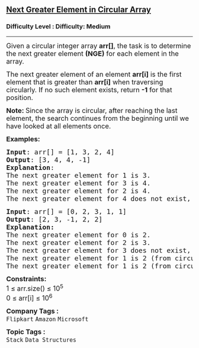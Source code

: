 <h2><a href="https://www.geeksforgeeks.org/problems/next-greater-element/1">Next Greater Element in Circular Array</a></h2><h3>Difficulty Level : Difficulty: Medium</h3><hr><div class="problems_problem_content__Xm_eO" style="user-select: auto;"><p style="user-select: auto;"><span style="font-size: 18px; user-select: auto;">Given a circular integer array <strong style="user-select: auto;">arr[]</strong>, the task is to determine the next greater element <strong style="user-select: auto;">(NGE)</strong> for each element in the array.</span></p>
<p style="user-select: auto;"><span style="font-size: 18px; user-select: auto;">The next greater element of an element <strong style="user-select: auto;">arr[i]</strong> is the first element that is greater than <strong style="user-select: auto;">arr[i]</strong> when traversing circularly. If no such element exists, return <strong style="user-select: auto;">-1</strong> for that position.</span></p>
<p style="user-select: auto;"><strong style="user-select: auto;"><span style="font-size: 18px; user-select: auto;">Note: </span></strong><span style="font-size: 18px; user-select: auto;">Since the array is circular, after reaching the last element, the search continues from the beginning until we have looked at all elements once.</span></p>
<p style="user-select: auto;"><span style="font-size: 18px; user-select: auto;"><strong style="user-select: auto;">Examples:&nbsp;</strong></span></p>
<pre style="user-select: auto;"><span style="font-size: 18px; user-select: auto;"><strong style="user-select: auto;">Input</strong>: arr[] = [1, 3, 2, 4]
<strong style="user-select: auto;">Output</strong>: [3, 4, 4, -1]
<strong style="user-select: auto;">Explanation</strong>:<br style="user-select: auto;"></span><span style="font-size: 18px; user-select: auto;">The next greater element for 1 is 3.
The next greater element for 3 is 4.
The next greater element for 2 is 4.
The next greater element for 4 does not exist, so return -1.</span></pre>
<pre style="user-select: auto;"><span style="font-size: 18px; user-select: auto;"><strong style="font-size: 18px; user-select: auto;">Input</strong><span style="font-size: 18px; user-select: auto;">: arr[] = [0, 2, 3, 1, 1]
</span><strong style="font-size: 18px; user-select: auto;">Output</strong><span style="font-size: 18px; user-select: auto;">: [2, 3, -1, 2, 2]
<strong style="user-select: auto;">Explanation:
</strong>The next greater element for 0 is 2.
The next greater element for 2 is 3.
The next greater element for 3 does not exist, so return -1.
The next greater element for 1 is 2 (from circular traversal).
The next greater element for 1 is 2 (from circular traversal).</span></span></pre>
<p style="user-select: auto;"><span style="font-size: 18px; user-select: auto;"><span style="font-size: 18px; user-select: auto;"><strong style="user-select: auto;">Constraints:</strong><br style="user-select: auto;">1 ≤ arr.size() ≤ 10<sup style="user-select: auto;">5</sup><sup style="user-select: auto;"><br style="user-select: auto;"></sup></span></span><span style="font-size: 18px; user-select: auto;"><span style="font-size: 18px; user-select: auto;">0 ≤ arr[i] ≤ 10<sup style="user-select: auto;">6</sup></span></span></p></div><p><span style=font-size:18px><strong>Company Tags : </strong><br><code>Flipkart</code>&nbsp;<code>Amazon</code>&nbsp;<code>Microsoft</code>&nbsp;<br><p><span style=font-size:18px><strong>Topic Tags : </strong><br><code>Stack</code>&nbsp;<code>Data Structures</code>&nbsp;